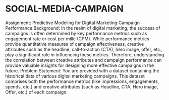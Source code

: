 # SOCIAL-MEDIA-CAMPAIGN

Assignment:
Predictive Modeling for Digital Marketing Campaign Performance
Background: 
In the realm of digital marketing, the success of campaigns is often
determined by key performance metrics such as engagement rate or cost per mille
(CPM). While performance metrics provide quantitative measures of campaign
effectiveness, creative attributes such as the headline, call-to-action (CTA), hero image,
offer, etc., play a significant role in influencing these metrics. Therefore, understanding
the correlation between creative attributes and campaign performance can provide
valuable insights for designing more effective campaigns in the future.
Problem Statement:
You are provided with a dataset containing the historical data of
various digital marketing campaigns. This dataset comprises both the performance
metrics (like impressions, engagements, spends, etc.) and creative attributes (such as
Headline, CTA, Hero image, Offer, etc.) of each campaign.
